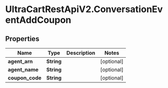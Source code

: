 # UltraCartRestApiV2.ConversationEventAddCoupon

## Properties

Name | Type | Description | Notes
------------ | ------------- | ------------- | -------------
**agent_arn** | **String** |  | [optional] 
**agent_name** | **String** |  | [optional] 
**coupon_code** | **String** |  | [optional] 


